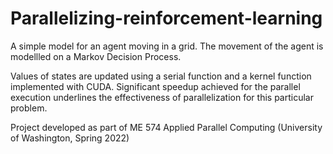 # Parallelizing-reinforcement-learning

A simple model for an agent moving in a grid. The movement of the agent is modellled on a Markov Decision Process.

Values of states are updated using a serial function and a kernel function implemented with CUDA. Significant speedup achieved for the parallel execution underlines the effectiveness of parallelization for this particular problem.  

Project developed as part of ME 574 Applied Parallel Computing (University of Washington, Spring 2022)
